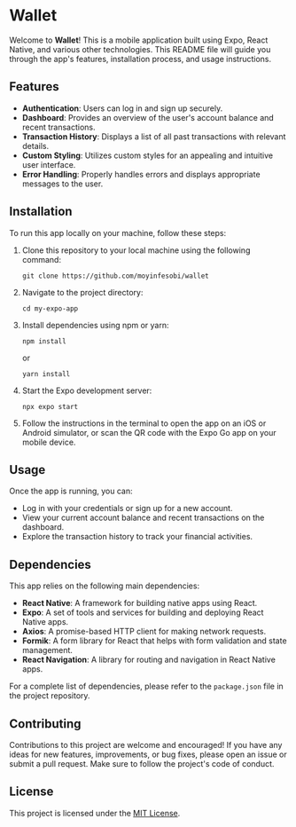 
# Wallet

Welcome to **Wallet**! This is a mobile application built using Expo, React Native, and various other technologies. This README file will guide you through the app's features, installation process, and usage instructions.

## Features

- **Authentication**: Users can log in and sign up securely.
- **Dashboard**: Provides an overview of the user's account balance and recent transactions.
- **Transaction History**: Displays a list of all past transactions with relevant details.
- **Custom Styling**: Utilizes custom styles for an appealing and intuitive user interface.
- **Error Handling**: Properly handles errors and displays appropriate messages to the user.

## Installation

To run this app locally on your machine, follow these steps:

1. Clone this repository to your local machine using the following command:

   ```
   git clone https://github.com/moyinfesobi/wallet
   ```

2. Navigate to the project directory:

   ```
   cd my-expo-app
   ```

3. Install dependencies using npm or yarn:

   ```
   npm install
   ```

   or

   ```
   yarn install
   ```

4. Start the Expo development server:

   ```
   npx expo start
   ```

5. Follow the instructions in the terminal to open the app on an iOS or Android simulator, or scan the QR code with the Expo Go app on your mobile device.

## Usage

Once the app is running, you can:

- Log in with your credentials or sign up for a new account.
- View your current account balance and recent transactions on the dashboard.
- Explore the transaction history to track your financial activities.

## Dependencies

This app relies on the following main dependencies:

- **React Native**: A framework for building native apps using React.
- **Expo**: A set of tools and services for building and deploying React Native apps.
- **Axios**: A promise-based HTTP client for making network requests.
- **Formik**: A form library for React that helps with form validation and state management.
- **React Navigation**: A library for routing and navigation in React Native apps.

For a complete list of dependencies, please refer to the `package.json` file in the project repository.

## Contributing

Contributions to this project are welcome and encouraged! If you have any ideas for new features, improvements, or bug fixes, please open an issue or submit a pull request. Make sure to follow the project's code of conduct.

## License

This project is licensed under the [MIT License](LICENSE).

